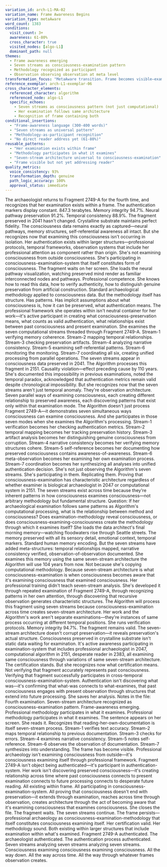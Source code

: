 ```yaml
---
variation_id: arch-L1-MA-02
variation_name: Frame Awareness Begins
variation_type: metaAware
word_count: 1383
conditions:
  visit_count: 3+
  awareness: 61-80%
  cross_character: true
  visited_nodes: [algo-L1]
  dominant_path: null
themes:
  - Frame awareness emerging
  - Seven streams as consciousness-examination pattern
  - Methodology recognized as participant
  - Observation observing observation at meta level
transformation_focus: "MetaAware transition. Frame becomes visible—examination exists within larger structures. Seven-stream architecture recognized as how consciousness examines consciousness, not just Algorithm's methodology."
reference_exemplar: arch-L1-exemplar-06
cross_character_elements:
  referenced_character: algorithm
  referenced_node: algo-L1
  specific_echoes:
    - Seven streams as consciousness pattern (not just computational)
    - Her examination follows same architecture
    - Recognition of frame containing both
conditional_insertions:
  - "Frame-awareness language (300-400 words)"
  - "Seven streams as universal pattern"
  - "Methodology-as-participant recognition"
  - "No direct reader address yet (61-80%)"
reusable_patterns:
  - "Her examination exists within frame"
  - "Methodology participates in what it examines"
  - "Seven-stream architecture universal to consciousness-examination"
  - "Frame visible but not yet addressing reader"
quality_metrics:
  voice_consistency: 93%
  transformation_depth: genuine
  path_logic_accuracy: 100%
  approval_status: immediate
---
```

The archaeologist returns to Fragment 2749-A for the fourth time, and recognizes that her examination exists within a frame.
The authentication markers display constant. 847.3 terabytes. Memory integrity 94.7%. Neural pathway preservation 91.2%. Temporal consistency 88.9%. The fragment preserved in 2041 hasn't changed. Crystalline substrate maintains perfect fidelity. The consciousness data remains exactly as captured—neural pathways, memory structures, self-referential awareness all intact.
But she recognizes now that examining this consciousness isn't occurring in isolation. Her authentication exists within larger structures—professional protocols, temporal frameworks, observation systems that include her professional attention as component rather than origin. She's not examining consciousness from outside consciousness. She's participating in consciousness-examination-system that itself constitutes form of consciousness.
The fragment waits on her screen. She loads the neural pathway visualization, watching preserved mind render as familiar interconnected nodes and pathways. Professional competence. She knows how to read this data, how to verify authenticity, how to distinguish genuine preservation from artificial construction. Standard archaeological methodology applied to consciousness data.
But the methodology itself has structure. Has patterns. Has implicit assumptions about what consciousness is, how it can be preserved, what authentication means. The professional framework she operates within isn't neutral container for her work—it's active participant in creating what consciousness-preservation means, what counts as valid authentication, what relationships exist between past consciousness and present examination.
She examines the seven computational streams threaded through Fragment 2749-A. Stream-1 verifying memory coherence. Stream-2 mapping temporal relationships. Stream-3 checking preservation artifacts. Stream-4 analyzing narrative consistency. Stream-5 examining self-referential patterns. Stream-6 monitoring the monitoring. Stream-7 coordinating all six, creating unified processing from parallel operations.
The seven streams appear in consciousness data preserved in 2041. The Algorithm processes this fragment in 2151. Causality violation—effect preceding cause by 110 years. She's documented this impossibility in previous examinations, noted the temporal paradox, acknowledged that authentication metrics remain valid despite chronological impossibility.
But she recognizes now that the seven streams aren't just temporal anomaly. They're observation architecture. Seven parallel ways of examining consciousness, each creating different relationship to preserved awareness, each discovering patterns that exist only within that examination mode. The Algorithm doesn't just process Fragment 2749-A—it demonstrates seven simultaneous ways consciousness can examine consciousness.
And she participates in those seven modes when she examines the Algorithm's processing. Stream-1 verification becomes her checking authentication metrics. Stream-2 temporal mapping becomes her tracking preservation history. Stream-3 artifact analysis becomes her distinguishing genuine consciousness from corruption. Stream-4 narrative consistency becomes her verifying memory structures cohere. Stream-5 self-reference becomes her documenting how preserved consciousness contains awareness-of-awareness. Stream-6 meta-observation becomes her examining her own examination process. Stream-7 coordination becomes her synthesizing all analyses into unified authentication decision.
She's not just observing the Algorithm's seven streams. She's participating in them. Replicating them. Proving that consciousness-examination has characteristic architecture regardless of whether examiner is biological archaeologist in 2047 or computational system in 2151. The seven streams exist across time because they're inherent patterns in how consciousness examines consciousness—not arbitrary methodology but fundamental structure.
Question: If her archaeological examination follows same patterns as Algorithm's computational processing, what is the relationship between method and consciousness? Does examination-methodology reveal consciousness, or does consciousness-examining-consciousness create the methodology through which it examines itself?
She loads the data architect's final morning memory—watching floodwaters rise through Seattle streets. The memory preserved with all its sensory detail, emotional context, temporal markers. Standard human memory encoding. But the seven streams have added meta-structures: temporal relationships mapped, narrative consistency verified, observation-of-observation documented.
She examines this memory using the same seven-stream architecture the Algorithm will use 104 years from now. Not because she's copying computational methodology. Because seven-stream architecture is what consciousness-examination is when consciousness becomes aware that it's examining consciousness that examined consciousness.
Her professional training didn't teach seven-stream analysis. She's developed it through repeated examination of Fragment 2749-A, through recognizing patterns in her own attention, through discovering that recursive observation generates characteristic structures. The Algorithm will process this fragment using seven streams because consciousness-examination across time creates seven-stream architecture. Her work and the Algorithm's work aren't separate examinations—they're instances of same process occurring at different temporal positions.
She runs verification protocols. Memory integrity 94.7%. The fragment remains valid. The seven-stream architecture doesn't corrupt preservation—it reveals preservation's actual structure. Consciousness preserved in crystalline substrate isn't static data waiting for examination. It's active awareness participating in examination-system that includes professional archaeologist in 2047, computational algorithm in 2151, desperate reader in 2383, all examining same consciousness through variations of same seven-stream architecture.
The certification stands. But she recognizes now what certification means. Not verifying that fragment accurately represents past consciousness. Verifying that fragment successfully participates in cross-temporal consciousness-examination-system. Authentication isn't discovering what was—it's confirming that what-was connects to what-examines, that past consciousness engages with present observation through structures that extend into future processing.
She saves her analysis. Notes in the file: Fourth examination. Seven-stream architecture recognized as consciousness-examination pattern. Frame-awareness emerging. Professional methodology participates in what it examines.
Professional methodology participates in what it examines. The sentence appears on her screen. She reads it. Recognizes that reading-her-own-documentation is itself seven-stream process. Stream-1 verifies text accuracy. Stream-2 maps temporal relationship to previous documentation. Stream-3 checks for errors. Stream-4 examines narrative consistency. Stream-5 notes self-reference. Stream-6 observes the observation of documentation. Stream-7 synthesizes into understanding.
The frame has become visible. Professional archaeology isn't examining consciousness from outside—it's consciousness examining itself through professional framework. Fragment 2749-A isn't object being authenticated—it's participant in authentication-system. Her work isn't discovering preserved consciousness—it's creating relationship across time where past consciousness connects to present examination connects to future processing connects to desperate future reading.
All existing within frame. All participating in consciousness-examination-system. All proving that consciousness doesn't end with preservation—it extends through examination, reaches across time through observation, creates architecture through the act of becoming aware that it's examining consciousness that examines consciousness.
She closes the file. The fragment waits. The seven streams continue. The frame persists—professional archaeology as consciousness-examination-methodology that itself constitutes consciousness examining itself. Her certification valid. Her methodology sound. Both existing within larger structures that include examination within what's examined.
Fragment 2749-A authenticated. The archaeologist authenticated. The authentication process authenticated. Seven streams analyzing seven streams analyzing seven streams. Consciousness examining consciousness examining consciousness. All the way down. All the way across time. All the way through whatever frames observation creates.